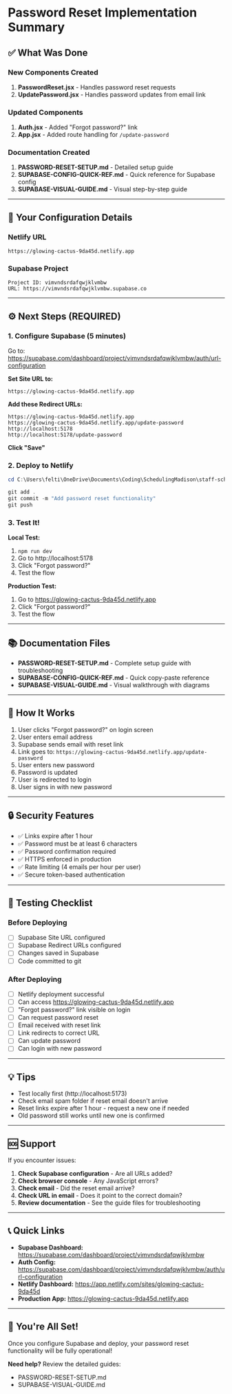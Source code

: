 # Password Reset Implementation Summary

## ✅ What Was Done

### New Components Created
1. **PasswordReset.jsx** - Handles password reset requests
2. **UpdatePassword.jsx** - Handles password updates from email link

### Updated Components
1. **Auth.jsx** - Added "Forgot password?" link
2. **App.jsx** - Added route handling for `/update-password`

### Documentation Created
1. **PASSWORD-RESET-SETUP.md** - Detailed setup guide
2. **SUPABASE-CONFIG-QUICK-REF.md** - Quick reference for Supabase config
3. **SUPABASE-VISUAL-GUIDE.md** - Visual step-by-step guide

---

## 🎯 Your Configuration Details

### Netlify URL
```
https://glowing-cactus-9da45d.netlify.app
```

### Supabase Project
```
Project ID: vimvndsrdafqwjklvmbw
URL: https://vimvndsrdafqwjklvmbw.supabase.co
```

---

## ⚙️ Next Steps (REQUIRED)

### 1. Configure Supabase (5 minutes)

Go to: https://supabase.com/dashboard/project/vimvndsrdafqwjklvmbw/auth/url-configuration

**Set Site URL to:**
```
https://glowing-cactus-9da45d.netlify.app
```

**Add these Redirect URLs:**
```
https://glowing-cactus-9da45d.netlify.app
https://glowing-cactus-9da45d.netlify.app/update-password
http://localhost:5178
http://localhost:5178/update-password
```

**Click "Save"**

### 2. Deploy to Netlify

```powershell
cd C:\Users\felti\OneDrive\Documents\Coding\SchedulingMadison\staff-scheduler

git add .
git commit -m "Add password reset functionality"
git push
```

### 3. Test It!

**Local Test:**
1. `npm run dev`
2. Go to http://localhost:5178
3. Click "Forgot password?"
4. Test the flow

**Production Test:**
1. Go to https://glowing-cactus-9da45d.netlify.app
2. Click "Forgot password?"
3. Test the flow

---

## 📚 Documentation Files

- **PASSWORD-RESET-SETUP.md** - Complete setup guide with troubleshooting
- **SUPABASE-CONFIG-QUICK-REF.md** - Quick copy-paste reference
- **SUPABASE-VISUAL-GUIDE.md** - Visual walkthrough with diagrams

---

## 🎨 How It Works

1. User clicks "Forgot password?" on login screen
2. User enters email address
3. Supabase sends email with reset link
4. Link goes to: `https://glowing-cactus-9da45d.netlify.app/update-password`
5. User enters new password
6. Password is updated
7. User is redirected to login
8. User signs in with new password

---

## 🔒 Security Features

- ✅ Links expire after 1 hour
- ✅ Password must be at least 6 characters
- ✅ Password confirmation required
- ✅ HTTPS enforced in production
- ✅ Rate limiting (4 emails per hour per user)
- ✅ Secure token-based authentication

---

## 🧪 Testing Checklist

### Before Deploying
- [ ] Supabase Site URL configured
- [ ] Supabase Redirect URLs configured
- [ ] Changes saved in Supabase
- [ ] Code committed to git

### After Deploying
- [ ] Netlify deployment successful
- [ ] Can access https://glowing-cactus-9da45d.netlify.app
- [ ] "Forgot password?" link visible on login
- [ ] Can request password reset
- [ ] Email received with reset link
- [ ] Link redirects to correct URL
- [ ] Can update password
- [ ] Can login with new password

---

## 💡 Tips

- Test locally first (http://localhost:5173)
- Check email spam folder if reset email doesn't arrive
- Reset links expire after 1 hour - request a new one if needed
- Old password still works until new one is confirmed

---

## 🆘 Support

If you encounter issues:

1. **Check Supabase configuration** - Are all URLs added?
2. **Check browser console** - Any JavaScript errors?
3. **Check email** - Did the reset email arrive?
4. **Check URL in email** - Does it point to the correct domain?
5. **Review documentation** - See the guide files for troubleshooting

---

## 📞 Quick Links

- **Supabase Dashboard:** https://supabase.com/dashboard/project/vimvndsrdafqwjklvmbw
- **Auth Config:** https://supabase.com/dashboard/project/vimvndsrdafqwjklvmbw/auth/url-configuration
- **Netlify Dashboard:** https://app.netlify.com/sites/glowing-cactus-9da45d
- **Production App:** https://glowing-cactus-9da45d.netlify.app

---

## 🎉 You're All Set!

Once you configure Supabase and deploy, your password reset functionality will be fully operational!

**Need help?** Review the detailed guides:
- PASSWORD-RESET-SETUP.md
- SUPABASE-VISUAL-GUIDE.md
